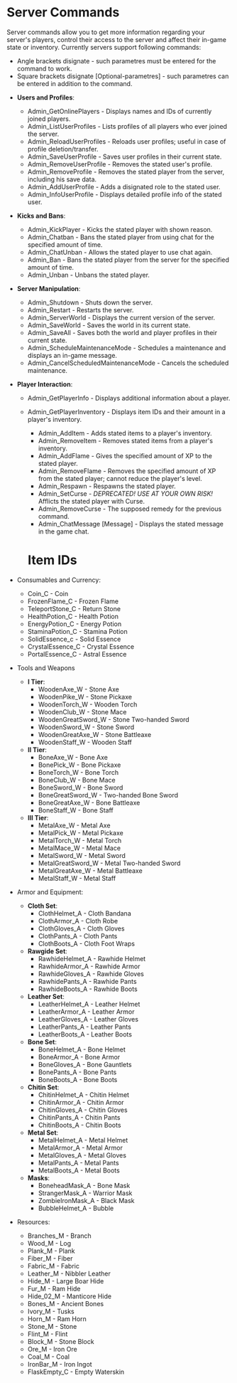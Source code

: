 # Server Commands
Server commands allow you to get more information regarding your server's players, control their access to the server and affect their in-game state or inventory.
Currently servers support following commands:
- Angle brackets disignate <Required-parametres> - such parametres must be entered for the command to work.	
- Square brackets disignate [Optional-parametres] - such parametres can be entered in addition to the command.
	
	
* **Users and Profiles**:
	- Admin_GetOnlinePlayers - Displays names and IDs of currently joined players.
	- Admin_ListUserProfiles - Lists profiles of all players who ever joined the server.
	- Admin_ReloadUserProfiles - Reloads user profiles; useful in case of profile deletion/transfer.
	- Admin_SaveUserProfile - Saves user profiles in their current state.
	- Admin_RemoveUserProfile <PlayerID> - Removes the stated user's profile.
	- Admin_RemoveProfile <PlayerID> - Removes the stated player from the server, including his save data.
	- Admin_AddUserProfile <PlayerID> <UserRoleAsString> - Adds a disignated role to the stated user.
	- Admin_InfoUserProfile <PlayerID> - Displays detailed profile info of the stated user.
	
* **Kicks and Bans**:
	- Admin_KickPlayer <PlayerID> <Reason> - Kicks the stated player with shown reason.
	- Admin_Chatban <PlayerID> <Seconds> <Reason> - Bans the stated player from using chat for the specified amount of time.
	- Admin_ChatUnban <PlayerID> - Allows the stated player to use chat again.
	- Admin_Ban <PlayerID> <Seconds> <Reson> - Bans the stated player from the server for the specified amount of time.
	- Admin_Unban <PlayerID> - Unbans the stated player.
	
* **Server Manipulation**:
	- Admin_Shutdown - Shuts down the server.
	- Admin_Restart - Restarts the server.
	- Admin_ServerWorld - Displays the current version of the server.
	- Admin_SaveWorld - Saves the world in its current state.
	- Admin_SaveAll - Saves both the world and player profiles in their current state.
	- Admin_ScheduleMaintenanceMode <Seconds> - Schedules a maintenance and displays an in-game message.
	- Admin_CancelScheduledMaintenanceMode - Cancels the scheduled maintenance.
		
* **Player Interaction**:
	- Admin_GetPlayerInfo <PlayerID> - Displays additional information about a player.
  - Admin_GetPlayerInventory <PlayerID> - Displays item IDs and their amount in a player's inventory.
	- Admin_AddItem <PlayerID> <ItemID> <Amount> - Adds stated items to a player's inventory.
	- Admin_RemoveItem <PlayerID> <ItemID> <Amount> - Removes stated items from a player's inventory.
	- Admin_AddFlame <PlayerID> <Amount> - Gives the specified amount of XP to the stated player.
	- Admin_RemoveFlame <PlayerID> <Amount> - Removes the specified amount of XP from the stated player; cannot reduce the player's level.
	- Admin_Respawn <PlayerID> - Respawns the stated player.
	- Admin_SetCurse <PlayerID> <Amount> - _DEPRECATED! USE AT YOUR OWN RISK!_ Afflicts the stated player with Curse.
	- Admin_RemoveCurse <PlayerID> <Amount> - The supposed remedy for the previous command.
	- Admin_ChatMessage [Message] - Displays the stated message in the game chat.
	
	# Item IDs
* Consumables and Currency:
	- Coin_C - Coin
	- FrozenFlame_C - Frozen Flame
	- TeleportStone_C - Return Stone
	- HealthPotion_C - Health Potion
	- EnergyPotion_C - Energy Potion
	- StaminaPotion_C - Stamina Potion
	- SolidEssence_c - Solid Essence
	- CrystalEssence_C - Crystal Essence
	- PortalEssence_C - Astral Essence
	
* Tools and Weapons
	- **I Tier**:
		- WoodenAxe_W - Stone Axe
		- WoodenPike_W - Stone Pickaxe
		- WoodenTorch_W - Wooden Torch
		- WoodenClub_W - Stone Mace
		- WoodenGreatSword_W - Stone Two-handed Sword
		- WoodenSword_W - Stone Sword
		- WoodenGreatAxe_W - Stone Battleaxe
		- WoodenStaff_W - Wooden Staff
	- **II Tier**:
		- BoneAxe_W - Bone Axe
		- BonePick_W - Bone Pickaxe
		- BoneTorch_W - Bone Torch
		- BoneClub_W - Bone Mace
		- BoneSword_W - Bone Sword
		- BoneGreatSword_W - Two-handed Bone Sword
		- BoneGreatAxe_W - Bone Battleaxe
		- BoneStaff_W - Bone Staff
	- **III Tier**:
		- MetalAxe_W - Metal Axe
		- MetalPick_W - Metal Pickaxe
		- MetalTorch_W - Metal Torch
		- MetalMace_W - Metal Mace
		- MetalSword_W - Metal Sword
		- MetalGreatSword_W - Metal Two-handed Sword
		- MetalGreatAxe_W - Metal Battleaxe
		- MetalStaff_W - Metal Staff
	
* Armor and Equipment:
	- **Cloth Set**:
		- ClothHelmet_A - Cloth Bandana
		- ClothArmor_A - Cloth Robe 
		- ClothGloves_A - Cloth Gloves
		- ClothPants_A - Cloth Pants
		- ClothBoots_A - Cloth Foot Wraps
	- **Rawgide Set**:
		- RawhideHelmet_A - Rawhide Helmet
		- RawhideArmor_A - Rawhide Armor
		- RawhideGloves_A - Rawhide Gloves
		- RawhidePants_A - Rawhide Pants
		- RawhideBoots_A - Rawhide Boots
	- **Leather Set**:
		- LeatherHelmet_A - Leather Helmet
		- LeatherArmor_A - Leather Armor
		- LeatherGloves_A - Leather Gloves
		- LeatherPants_A - Leather Pants
		- LeatherBoots_A - Leather Boots
	- **Bone Set**:
		- BoneHelmet_A - Bone Helmet
		- BoneArmor_A - Bone Armor
		- BoneGloves_A - Bone Gauntlets
		- BonePants_A - Bone Pants
		- BoneBoots_A - Bone Boots
	- **Chitin Set**:
		- ChitinHelmet_A - Chitin Helmet
		- ChitinArmor_A - Chitin Armor
		- ChitinGloves_A - Chitin Gloves
		- ChitinPants_A - Chitin Pants
		- ChitinBoots_A - Chitin Boots
	- **Metal Set**:
		- MetalHelmet_A - Metal Helmet
		- MetalArmor_A - Metal Armor
		- MetalGloves_A - Metal Gloves
		- MetalPants_A - Metal Pants
		- MetalBoots_A - Metal Boots
	- **Masks**:
		- BoneheadMask_A - Bone Mask
		- StrangerMask_A - Warrior Mask
		- ZombieIronMask_A - Black Mask
		- BubbleHelmet_A - Bubble
	
* Resources:
	- Branches_M - Branch
	- Wood_M - Log
	- Plank_M - Plank
	- Fiber_M - Fiber
	- Fabric_M - Fabric
	- Leather_M - Nibbler Leather
	- Hide_M - Large Boar Hide
	- Fur_M - Ram Hide
	- Hide_02_M - Manticore Hide
	- Bones_M - Ancient Bones
	- Ivory_M - Tusks
	- Horn_M - Ram Horn
	- Stone_M - Stone
	- Flint_M - Flint
	- Block_M - Stone Block
	- Ore_M - Iron Ore
	- Coal_M - Coal
	- IronBar_M - Iron Ingot
	- FlaskEmpty_C - Empty Waterskin
		
